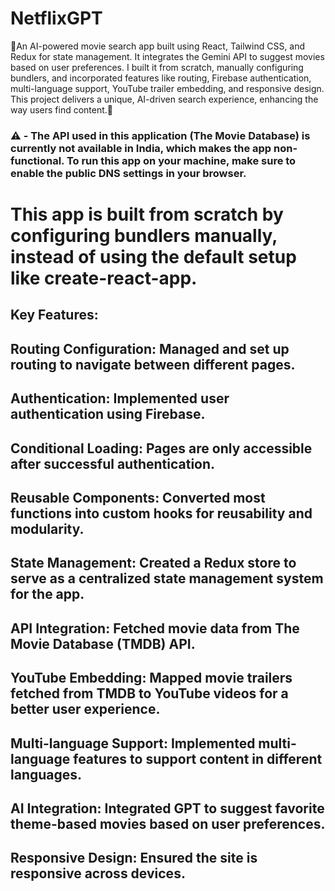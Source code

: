 # NetflixGPT

🤖An AI-powered movie search app built using React, Tailwind CSS, and Redux for state management. It integrates the Gemini API to suggest movies based on user preferences. I built it from scratch, manually configuring bundlers, and incorporated features like routing, Firebase authentication, multi-language support, YouTube trailer embedding, and responsive design. This project delivers a unique, AI-driven search experience, enhancing the way users find content.🚀

### ⚠️ - The API used in this application (The Movie Database) is currently not available in India, which makes the app non-functional. To run this app on your machine, make sure to enable the public DNS settings in your browser.

# This app is built from scratch by configuring bundlers manually, instead of using the default setup like create-react-app.

## Key Features:

## Routing Configuration: Managed and set up routing to navigate between different pages.
## Authentication: Implemented user authentication using Firebase.
## Conditional Loading: Pages are only accessible after successful authentication.
## Reusable Components: Converted most functions into custom hooks for reusability and modularity.
## State Management: Created a Redux store to serve as a centralized state management system for the app.
## API Integration: Fetched movie data from The Movie Database (TMDB) API.
## YouTube Embedding: Mapped movie trailers fetched from TMDB to YouTube videos for a better user experience.
## Multi-language Support: Implemented multi-language features to support content in different languages.

## AI Integration: Integrated GPT to suggest favorite theme-based movies based on user preferences.

## Responsive Design: Ensured the site is responsive across devices.


